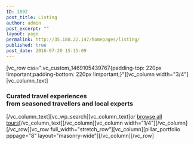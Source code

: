 ```yaml
---
ID: 1092
post_title: Listing
author: admin
post_excerpt: ""
layout: page
permalink: http://35.188.22.147/homepages/listing/
published: true
post_date: 2016-07-20 15:15:09
---
```

[vc_row css=".vc_custom_1469105439767{padding-top: 220px !important;padding-bottom: 220px !important;}"][vc_column width="3/4"][vc_column_text]
<h3>Curated travel experiences <br class="hidden-xs" />from seasoned travellers and local experts</h3>
[/vc_column_text][vc_wp_search][vc_column_text]<em>or</em> <a href="#">browse all tours</a>[/vc_column_text][/vc_column][vc_column width="1/4"][/vc_column][/vc_row][vc_row full_width="stretch_row"][vc_column][pillar_portfolio pppage="8" layout="masonry-wide"][/vc_column][/vc_row]